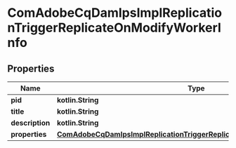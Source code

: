 
# ComAdobeCqDamIpsImplReplicationTriggerReplicateOnModifyWorkerInfo

## Properties
Name | Type | Description | Notes
------------ | ------------- | ------------- | -------------
**pid** | **kotlin.String** |  |  [optional]
**title** | **kotlin.String** |  |  [optional]
**description** | **kotlin.String** |  |  [optional]
**properties** | [**ComAdobeCqDamIpsImplReplicationTriggerReplicateOnModifyWorkerProperties**](ComAdobeCqDamIpsImplReplicationTriggerReplicateOnModifyWorkerProperties.md) |  |  [optional]




